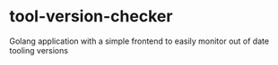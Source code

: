 # tool-version-checker
Golang application with a simple frontend to easily monitor out of date tooling versions
